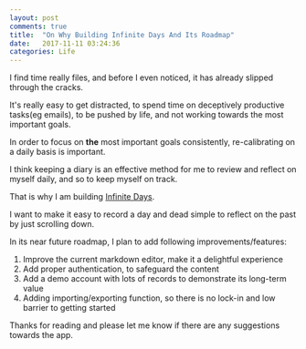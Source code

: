 ```yaml
---
layout: post
comments: true
title:  "On Why Building Infinite Days And Its Roadmap"
date:   2017-11-11 03:24:36
categories: Life
---
```


I find time really files, and before I even noticed, it has already slipped through the cracks.

It's really easy to get distracted, to spend time on deceptively productive tasks(eg emails), to be pushed by life, and not working towards the most important goals.

In order to focus on **the** most important goals consistently, re-calibrating on a daily basis is important.

I think keeping a diary is an effective method for me to review and reflect on myself daily, and so to keep myself on track.

That is why I am building [Infinite Days](https://infinitedays.life/).

I want to make it easy to record a day and dead simple to reflect on the past by just scrolling down.

In its near future roadmap, I plan to add following improvements/features:

1. Improve the current markdown editor, make it a delightful experience
2. Add proper authentication, to safeguard the content
3. Add a demo account with lots of records to demonstrate its long-term value
4. Adding importing/exporting function, so there is no lock-in and low barrier to getting started

Thanks for reading and please let me know if there are any suggestions towards the app.